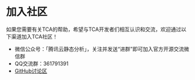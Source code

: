 # 加入社区

如果您需要有关TCA的帮助，希望与TCA开发者们相互认识和交流，欢迎通过以下渠道加入TCA社区！

- 微信公众号：「腾讯云静态分析」，关注并发送“进群”即可加入官方开源交流微信群
- QQ交流群：361791391  
- [GitHub讨论区](https://github.com/Tencent/CodeAnalysis/discussions)